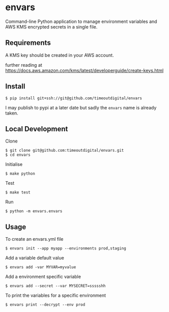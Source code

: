 # envars

Command-line Python application to manage environment variables and AWS KMS encrypted secrets in a single file.

## Requirements

A KMS key should be created in your AWS account.

further reading at https://docs.aws.amazon.com/kms/latest/developerguide/create-keys.html

## Install

```
$ pip install git+ssh://git@github.com/timeoutdigital/envars
```

I may publish to pypi at a later date but sadly the `envars` name is already taken.

## Local Development

Clone

```
$ git clone git@github.com:timeoutdigital/envars.git
$ cd envars
```

Initialise

```
$ make python
```

Test

```
$ make test
```

Run

```
$ python -m envars.envars
```

## Usage

To create an envars.yml file

```
$ envars init --app myapp --environments prod,staging
```

Add a variable default value

```
$ envars add -var MYVAR=myvalue
```

Add a environment specific variable

```
$ envars add --secret --var MYSECRET=ssssshh
```

To print the variables for a specific environment

```
$ envars print --decrypt --env prod
```
